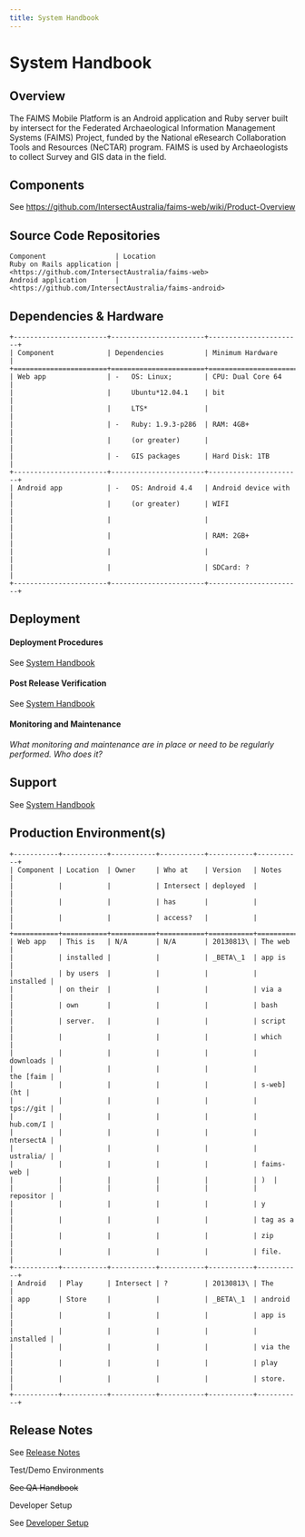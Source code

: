 ```yaml
---
title: System Handbook
---
```


System Handbook
============================================================



Overview
--------

The FAIMS Mobile Platform is an Android application and Ruby server
built by intersect for the Federated Archaeological Information
Management Systems (FAIMS) Project, funded by the National eResearch
Collaboration Tools and Resources (NeCTAR) program. FAIMS is used by
Archaeologists to collect Survey and GIS data in the
field.

Components
----------

See <https://github.com/IntersectAustralia/faims-web/wiki/Product-Overview>

Source Code Repositories
------------------------

```
Component                 | Location                          
Ruby on Rails application | <https://github.com/IntersectAustralia/faims-web>                 
Android application       | <https://github.com/IntersectAustralia/faims-android>              
```

Dependencies & Hardware
-----------------------

```
+-----------------------+-----------------------+-----------------------+
| Component             | Dependencies          | Minimum Hardware      |
+=======================+=======================+=======================+
| Web app               | -   OS: Linux;        | CPU: Dual Core 64     |
|                       |     Ubuntu*12.04.1    | bit                   |
|                       |     LTS*              |                       |
|                       | -   Ruby: 1.9.3-p286  | RAM: 4GB+             |
|                       |     (or greater)      |                       |
|                       | -   GIS packages      | Hard Disk: 1TB        |
+-----------------------+-----------------------+-----------------------+
| Android app           | -   OS: Android 4.4   | Android device with   |
|                       |     (or greater)      | WIFI                  |
|                       |                       |                       |
|                       |                       | RAM: 2GB+             |
|                       |                       |                       |
|                       |                       | SDCard: ?             |
+-----------------------+-----------------------+-----------------------+
```

Deployment
----------

#### Deployment Procedures

See [System Handbook](../System+Handbook)

#### Post Release Verification

See [System Handbook](../System+Handbook)

#### Monitoring and Maintenance

*What monitoring and maintenance are in place or need to be regularly
performed. Who does it?*

Support
-------

See [System Handbook](../System+Handbook)

Production Environment(s)
-------------------------

```
+-----------+-----------+-----------+-----------+-----------+-----------+
| Component | Location  | Owner     | Who at    | Version   | Notes     |
|           |           |           | Intersect | deployed  |           |
|           |           |           | has       |           |           |
|           |           |           | access?   |           |           |
+===========+===========+===========+===========+===========+===========+
| Web app   | This is   | N/A       | N/A       | 20130813\ | The web   |
|           | installed |           |           | _BETA\_1  | app is    |
|           | by users  |           |           |           | installed |
|           | on their  |           |           |           | via a     |
|           | own       |           |           |           | bash      |
|           | server.   |           |           |           | script    |
|           |           |           |           |           | which     |
|           |           |           |           |           | downloads |
|           |           |           |           |           | the [faim |
|           |           |           |           |           | s-web](ht |
|           |           |           |           |           | tps://git |
|           |           |           |           |           | hub.com/I |
|           |           |           |           |           | ntersectA |
|           |           |           |           |           | ustralia/ |
|           |           |           |           |           | faims-web |
|           |           |           |           |           | )  |
|           |           |           |           |           | repositor |
|           |           |           |           |           | y         |
|           |           |           |           |           | tag as a  |
|           |           |           |           |           | zip       |
|           |           |           |           |           | file.     |
+-----------+-----------+-----------+-----------+-----------+-----------+
| Android   | Play      | Intersect | ?         | 20130813\ | The       |
| app       | Store     |           |           | _BETA\_1  | android   |
|           |           |           |           |           | app is    |
|           |           |           |           |           | installed |
|           |           |           |           |           | via the   |
|           |           |           |           |           | play      |
|           |           |           |           |           | store.    |
+-----------+-----------+-----------+-----------+-----------+-----------+
```

Release Notes
-------------

See [Release Notes](../Release+Notes)

Test/Demo Environments

~~See QA Handbook~~

Developer Setup

See [Developer Setup](../Developer+Setup)

</div>
